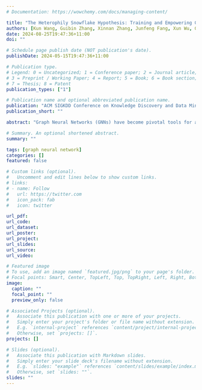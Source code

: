 ```yaml
---
# Documentation: https://wowchemy.com/docs/managing-content/

title: "The Heterophily Snowflake Hypothesis: Training and Empowering GNN for Heterophilic Graphs"
authors: [Kun Wang, Guibin Zhang, Xinnan Zhang, Junfeng Fang, Xun Wu, Guohao Li, Shirui Pan, Wei Huang, Yuxuan Liang]
date: 2024-08-25T19:47:36+11:00
doi: ""

# Schedule page publish date (NOT publication's date).
publishDate: 2024-05-15T19:47:36+11:00

# Publication type.
# Legend: 0 = Uncategorized; 1 = Conference paper; 2 = Journal article;
# 3 = Preprint / Working Paper; 4 = Report; 5 = Book; 6 = Book section;
# 7 = Thesis; 8 = Patent
publication_types: ["1"]

# Publication name and optional abbreviated publication name.
publication: "ACM SIGKDD Conference on Knowledge Discovery and Data Mining (KDD), Aug 25, 2024 - Aug 29, 2024, Barcelona, Spain (CORE A*)"
publication_short: ""

abstract: "Graph Neural Networks (GNNs) have become pivotal tools for a range of graph-based learning tasks. Notably, most current GNN architectures operate under the assumption of homophily, whether explicitly or implicitly. While this underlying assumption is frequently adopted, it is not universally applicable, which can result in potential shortcomings in learning effectiveness. In this paper, for the first time, we transfer the prevailing concept of 'one node one receptive field' to the heterophilic graph. By constructing a proxy label predictor, we enable each node to possess a latent prediction distribution, which assists connected nodes in determining whether they should aggregate their associated neighbors. Ultimately, every node can have its own unique aggregation hop and pattern, much like each snowflake is unique and possesses its own characteristics. Based on observations, we innovatively introduce the Heterophily Snowflake Hypothesis and provide an open source to guide and facilitate research on heterophilic graphs and beyond.We conduct comprehensive experiments including (1) main results on 10 graphs with varying heterophily ratios across 10 backbones; (2) scalability on various deep GNN backbones (SGC, JKNet, etc.) across various large number of layers (2,4,6,8,16,32 layers); (3) comparison with conventional snowflake hypothesis; (4) efficiency comparison with existing graph pruning algorithms. Our observations show that our framework acts as a versatile operator for diverse tasks. It can be integrated into various GNN frameworks, boosting performance in-depth and offering an explainable approach to choosing the optimal network depth."

# Summary. An optional shortened abstract.
summary: ""

tags: [graph neural network]
categories: []
featured: false

# Custom links (optional).
#   Uncomment and edit lines below to show custom links.
# links:
# - name: Follow
#   url: https://twitter.com
#   icon_pack: fab
#   icon: twitter

url_pdf: 
url_code: 
url_dataset:
url_poster:
url_project:
url_slides:
url_source:
url_video:

# Featured image
# To use, add an image named `featured.jpg/png` to your page's folder. 
# Focal points: Smart, Center, TopLeft, Top, TopRight, Left, Right, BottomLeft, Bottom, BottomRight.
image:
  caption: ""
  focal_point: ""
  preview_only: false

# Associated Projects (optional).
#   Associate this publication with one or more of your projects.
#   Simply enter your project's folder or file name without extension.
#   E.g. `internal-project` references `content/project/internal-project/index.md`.
#   Otherwise, set `projects: []`.
projects: []

# Slides (optional).
#   Associate this publication with Markdown slides.
#   Simply enter your slide deck's filename without extension.
#   E.g. `slides: "example"` references `content/slides/example/index.md`.
#   Otherwise, set `slides: ""`.
slides: ""
---
```

